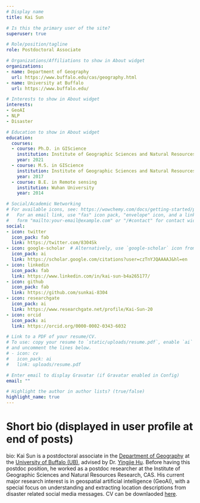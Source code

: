 ```yaml
---
# Display name
title: Kai Sun

# Is this the primary user of the site?
superuser: true

# Role/position/tagline
role: Postdoctoral Associate

# Organizations/Affiliations to show in About widget
organizations:
- name: Department of Geography
  url: https://www.buffalo.edu/cas/geography.html
- name: University at Buffalo
  url: https://www.buffalo.edu/

# Interests to show in About widget
interests:
- GeoAI
- NLP
- Disaster

# Education to show in About widget
education:
  courses:
  - course: Ph.D. in GIScience
    institution: Institute of Geographic Sciences and Natural Resources Research, CAS
    year: 2021
  - course: M.S. in GIScience
    institution: Institute of Geographic Sciences and Natural Resources Research, CAS
    year: 2017
  - course: B.E. in Remote sensing
    institution: Wuhan University
    year: 2014

# Social/Academic Networking
# For available icons, see: https://wowchemy.com/docs/getting-started/page-builder/#icons
#   For an email link, use "fas" icon pack, "envelope" icon, and a link in the
#   form "mailto:your-email@example.com" or "/#contact" for contact widget.
social:
- icon: twitter
  icon_pack: fab
  link: https://twitter.com/8304Sk
- icon: google-scholar  # Alternatively, use `google-scholar` icon from `ai` icon pack
  icon_pack: ai
  link: https://scholar.google.com/citations?user=czTnYJQAAAAJ&hl=en
- icon: linkedin
  icon_pack: fab
  link: https://www.linkedin.com/in/kai-sun-b4a265177/
- icon: github
  icon_pack: fab
  link: https://github.com/sunkai-8304
- icon: researchgate
  icon_pack: ai
  link: https://www.researchgate.net/profile/Kai-Sun-20
- icon: orcid
  icon_pack: ai
  link: https://orcid.org/0000-0002-0343-6032

# Link to a PDF of your resume/CV.
# To use: copy your resume to `static/uploads/resume.pdf`, enable `ai` icons in `params.toml`, 
# and uncomment the lines below.
# - icon: cv
#   icon_pack: ai
#   link: uploads/resume.pdf

# Enter email to display Gravatar (if Gravatar enabled in Config)
email: ""

# Highlight the author in author lists? (true/false)
highlight_name: true
---
```


# Short bio (displayed in user profile at end of posts)
bio:
Kai Sun is a postdoctoral associate in the [Department of Geography](https://www.buffalo.edu/cas/geography.html) at the [University of Buffalo (UB)](https://www.buffalo.edu/), advised by Dr. [Yingjie Hu](http://www.acsu.buffalo.edu/~yhu42/). Before having this postdoc position, he worked as a postdoc researcher at the Institute of Geographic Sciences and Natural Resources Research, CAS. His current major research interest is in geospatial artificial intelligence (GeoAI), with a special focus on understanding and extracting location descriptions from disaster related social media messages. CV can be downlaoded [here](https://github.com/sunkai-8304/papers/blob/main/CV_KaiSun20230220.pdf).
